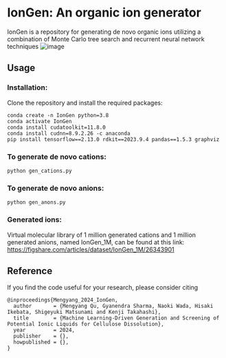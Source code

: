 # IonGen: An organic ion generator

IonGen is a repository for generating de novo organic ions utilizing a combination of Monte Carlo tree search and recurrent neural network techniques
![image](https://github.com/Mengyangjp/IonGen/assets/127812221/a9abe528-16c9-441c-9e7c-7f82299f2020)

## Usage

### Installation:
Clone the repository and install the required packages:
```shell
conda create -n IonGen python=3.8
conda activate IonGen
conda install cudatoolkit=11.8.0
conda install cudnn=8.9.2.26 -c anaconda
pip install tensorflow==2.13.0 rdkit==2023.9.4 pandas==1.5.3 graphviz
```

### To generate de novo cations:
```shell
python gen_cations.py
```

### To generate de novo anions:
```shell
python gen_anons.py
```

### Generated ions:

Virtual molecular library of 1 million generated cations and 1 million generated anions, named IonGen_1M, can be found at this link: https://figshare.com/articles/dataset/IonGen_1M/26343901

## Reference

If you find the code useful for your research, please consider citing

```
@inproceedings{Mengyang_2024_IonGen,
  author       = {Mengyang Qu, Gyanendra Sharma, Naoki Wada, Hisaki Ikebata, Shigeyuki Matsunami and Kenji Takahashi},
  title        = {Machine Learning-Driven Generation and Screening of Potential Ionic Liquids for Cellulose Dissolution},
  year         = 2024,
  publisher    = {},
  howpublished = {},
}
```
